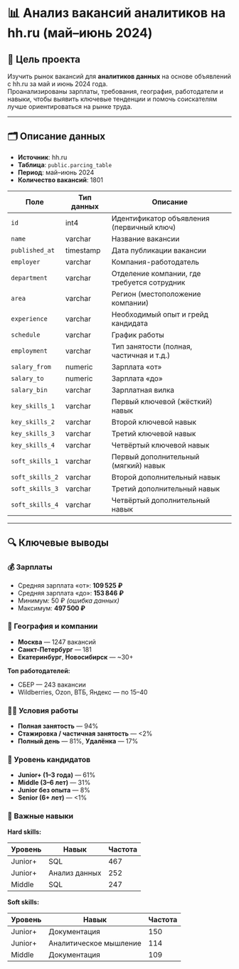 # 📊 Анализ вакансий аналитиков на hh.ru (май–июнь 2024)

## 🎯 Цель проекта

Изучить рынок вакансий для **аналитиков данных** на основе объявлений с hh.ru за май и июнь 2024 года.  
Проанализированы зарплаты, требования, география, работодатели и навыки, чтобы выявить ключевые тенденции и помочь соискателям лучше ориентироваться на рынке труда.

---

## 🗂 Описание данных

- **Источник**: hh.ru
- **Таблица**: `public.parcing_table`
- **Период**: май–июнь 2024
- **Количество вакансий**: 1801

| Поле             | Тип данных | Описание                                      |
|------------------|------------|-----------------------------------------------|
| `id`             | int4       | Идентификатор объявления (первичный ключ)     |
| `name`           | varchar    | Название вакансии                             |
| `published_at`   | timestamp  | Дата публикации вакансии                      |
| `employer`       | varchar    | Компания-работодатель                         |
| `department`     | varchar    | Отделение компании, где требуется сотрудник    |
| `area`           | varchar    | Регион (местоположение компании)              |
| `experience`     | varchar    | Необходимый опыт и грейд кандидата            |
| `schedule`       | varchar    | График работы                                 |
| `employment`     | varchar    | Тип занятости (полная, частичная и т.д.)      |
| `salary_from`    | numeric    | Зарплата «от»                                 |
| `salary_to`      | numeric    | Зарплата «до»                                 |
| `salary_bin`     | varchar    | Зарплатная вилка                              |
| `key_skills_1`   | varchar    | Первый ключевой (жёсткий) навык               |
| `key_skills_2`   | varchar    | Второй ключевой навык                         |
| `key_skills_3`   | varchar    | Третий ключевой навык                         |
| `key_skills_4`   | varchar    | Четвёртый ключевой навык                      |
| `soft_skills_1`  | varchar    | Первый дополнительный (мягкий) навык          |
| `soft_skills_2`  | varchar    | Второй дополнительный навык                   |
| `soft_skills_3`  | varchar    | Третий дополнительный навык                   |
| `soft_skills_4`  | varchar    | Четвёртый дополнительный навык                |


---

## 🔍 Ключевые выводы

### 💰 Зарплаты
- Средняя зарплата «от»: **109 525 ₽**
- Средняя зарплата «до»: **153 846 ₽**
- Минимум: 50 ₽ *(ошибка данных)*  
- Максимум: **497 500 ₽**

### 📍 География и компании
- **Москва** — 1247 вакансий  
- **Санкт-Петербург** — 181  
- **Екатеринбург**, **Новосибирск** — ~30+

**Топ работодателей:**
- СБЕР — 243 вакансии  
- Wildberries, Ozon, ВТБ, Яндекс — по 15–40

### 🧑‍💼 Условия работы
- **Полная занятость** — 94%  
- **Стажировка / частичная занятость** — <2%
- **Полный день** — 81%, **Удалёнка** — 17%

### 🧱 Уровень кандидатов
- **Junior+ (1–3 года)** — 61%
- **Middle (3–6 лет)** — 31%
- **Junior без опыта** — 8%
- **Senior (6+ лет)** — <1%

### 🔧 Важные навыки

**Hard skills:**

| Уровень | Навык         | Частота |
|---------|---------------|---------|
| Junior+ | SQL           | 467     |
| Junior+ | Анализ данных | 252     |
| Middle  | SQL           | 247     |

**Soft skills:**

| Уровень | Навык                  | Частота |
| ------- | ---------------------- | ------- |
| Junior+ | Документация           | 150     |
| Junior+ | Аналитическое мышление | 114     |
| Middle  | Документация           | 109     |



